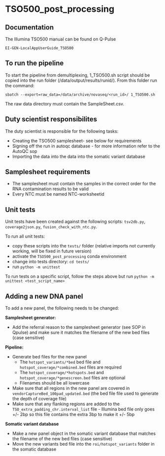 # TSO500_post_processing


## Documentation

The Illumina TSO500 manual can be found on Q-Pulse 

`EI-GEN-LocalAppUserGuide_TSO500`

## To run the pipeline

To start the pipeline from demultiplexing, 1_TSO500.sh script should be copied into the run folder (/data/output/results/runid/).
From this folder run the command:

`sbatch --export=raw_data=/data/archive/novaseq/<run_id>/ 1_TSO500.sh` 

The raw data directory must contain the SampleSheet.csv. 

## Duty scientist responsibilites
The duty scientist is responsible for the following tasks:
* Creating the TSO500 samplesheet- see below for requirements
* Signing off the run in autoqc database - for more information refer to the AutoQC sop
* Importing the data into the data into the somatic variant database


## Samplesheet requirements
* The samplesheet must contain the samples in the correct order for the RNA contamination results to be valid
* Every NTC must be named NTC-worksheetid



## Unit tests

Unit tests have been created against the following scripts: `tsv2db.py`, `coverage2json.py`, `fusion_check_with_ntc.py`.

To run all unit tests:
- copy these scripts into the `tests/` folder (relative imports not currently working, will be fixed in future version)
- activate the `TSO500_post_processing` conda environment
- change into tests directory: `cd tests/`
- run `python -m unittest`

To run tests on a specific script, follow the steps above but run `python -m unittest <test_script_name>`


## Adding a new DNA panel

To add a new panel, the following needs to be changed:

**Samplesheet generator:**
- Add the referral reason to the samplesheet generator (see SOP in Qpulse) and make sure it matches the filename of the new bed files (case sensitive)

**Pipeline:**
- Generate bed files for the new panel
  - The `hotspot_variants/*bed` bed file and `hotspot_coverage/*combined.bed` files are required
  - The `hotspot_coverage/*hotspots.bed` and `hotspot_coverage/*genescreen.bed` files are optional
  - Filenames should be all lowercase
- Make sure that all regions in the new panel are covered in `vendorCaptureBed_100pad_updated.bed` (the bed file file used to generate the depth of coverage file)
- Make sure that any flanking regions are added to the `TSO_extra_padding_chr.interval_list` file - Illumina bed file only goes +/- 2bp so this file contains the extra 3bp to make it +/- 5bp

**Somatic variant database**
- Make a new panel object in the somatic variant database that matches the filename of the new bed files (case sensitive)
- Move the new variants bed file into the `roi/hotspot_variants` folder in the somatic database
